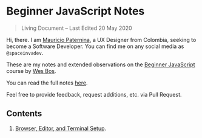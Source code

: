 # Beginner JavaScript Notes
> Living Document – Last Edited 20 May 2020

Hi, there. I am [Mauricio Paternina](https://linkedin.com/in/mauriciopaterninar), a UX Designer from Colombia, seeking to become a Software Developer. You can find me on any social media as `@spaceinvadev`.

These are my notes and extended observations on the [Beginner JavaScript](https://beginnerjavascript.com/) course by [Wes Bos](https://wesbos.com/).

You can read the full notes [here](https://www.notion.so/Beginner-JavaScript-Notes-ea3c6d5a6de54c658435f4d894232b74).

Feel free to provide feedback, request additions, etc. via Pull Request.

## Contents

1. [Browser, Editor, and Terminal Setup](./pages/01-browser-editor-and-terminal-setup.md).